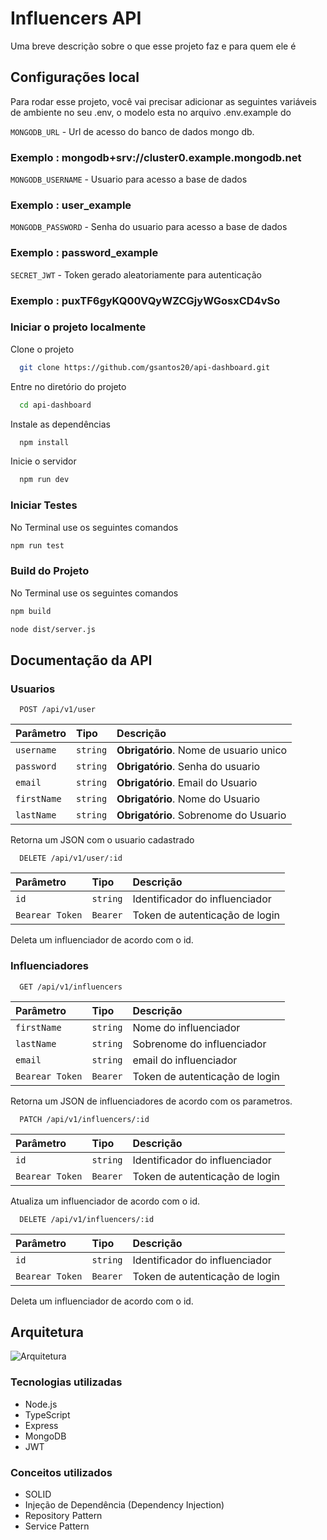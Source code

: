 
# Influencers API

Uma breve descrição sobre o que esse projeto faz e para quem ele é


## Configurações local

Para rodar esse projeto, você vai precisar adicionar as seguintes variáveis de ambiente no seu .env, o modelo esta no arquivo .env.example do

`MONGODB_URL` - Url de acesso do banco de dados mongo db.

### Exemplo : mongodb+srv://cluster0.example.mongodb.net

`MONGODB_USERNAME` - Usuario para acesso a base de dados

### Exemplo : user_example 

`MONGODB_PASSWORD` - Senha do usuario para acesso a base de dados

### Exemplo : password_example

`SECRET_JWT` - Token gerado aleatoriamente para autenticação

### Exemplo : puxTF6gyKQ00VQyWZCGjyWGosxCD4vSo

### Iniciar o projeto localmente

Clone o projeto

```bash
  git clone https://github.com/gsantos20/api-dashboard.git
```

Entre no diretório do projeto

```bash
  cd api-dashboard
```

Instale as dependências

```bash
  npm install
```

Inicie o servidor

```bash
  npm run dev
```

### Iniciar Testes

No Terminal use os seguintes comandos

```bash
npm run test
```

### Build do Projeto

No Terminal use os seguintes comandos

```bash
npm build

node dist/server.js
```


## Documentação da API


### Usuarios

```http
  POST /api/v1/user
```

| Parâmetro   | Tipo       | Descrição                           |
| :---------- | :--------- | :---------------------------------- |
| `username` | `string` | **Obrigatório**. Nome de usuario unico |
| `password` | `string` | **Obrigatório**. Senha do usuario |
| `email` | `string` | **Obrigatório**. Email do Usuario |
| `firstName` | `string` | **Obrigatório**. Nome do Usuario |
| `lastName` | `string` | **Obrigatório**. Sobrenome do Usuario |

Retorna um JSON com o usuario cadastrado

```http
  DELETE /api/v1/user/:id
```

| Parâmetro   | Tipo       | Descrição                                   |
| :---------- | :--------- | :------------------------------------------ |
| `id`      | `string` | Identificador do influenciador |      
| `Bearear Token`      | `Bearer` | Token de autenticação de login |

Deleta um influenciador de acordo com o id.


### Influenciadores

```http
  GET /api/v1/influencers
```

| Parâmetro   | Tipo       | Descrição                                   |
| :---------- | :--------- | :------------------------------------------ |
| `firstName`      | `string` | Nome do influenciador |
| `lastName`      | `string` | Sobrenome do influenciador |
| `email`      | `string` | email do influenciador |
| `Bearear Token`      | `Bearer` | Token de autenticação de login |

Retorna um JSON de influenciadores de acordo com os parametros.


```http
  PATCH /api/v1/influencers/:id
```

| Parâmetro   | Tipo       | Descrição                                   |
| :---------- | :--------- | :------------------------------------------ |
| `id`      | `string` | Identificador do influenciador |      
| `Bearear Token`      | `Bearer` | Token de autenticação de login |

Atualiza um influenciador de acordo com o id.

```http
  DELETE /api/v1/influencers/:id
```

| Parâmetro   | Tipo       | Descrição                                   |
| :---------- | :--------- | :------------------------------------------ |
| `id`      | `string` | Identificador do influenciador |      
| `Bearear Token`      | `Bearer` | Token de autenticação de login |

Deleta um influenciador de acordo com o id.


## Arquitetura

![Arquitetura](https://imgur.com/k5mXFoZ.png)
####
### Tecnologias utilizadas

- Node.js
- TypeScript
- Express
- MongoDB
- JWT

### Conceitos utilizados

- SOLID
- Injeção de Dependência (Dependency Injection)
- Repository Pattern
- Service Pattern



